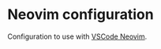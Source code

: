 # Neovim configuration

Configuration to use with [VSCode Neovim](https://github.com/vscode-neovim/vscode-neovim).

